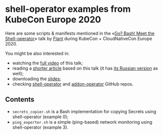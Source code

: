 # shell-operator examples from KubeCon Europe 2020

Here are some scripts & manifests mentioned in the «[Go? Bash! Meet the Shell-operator](https://kccnceu20.sched.com/event/cfea816a0ae640df39193f45baf18cc1)» 
talk by [Flant](https://flant.com/) during KubeCon + CloudNativeCon Europe 2020.

You might be also interested in:
* watching the [full video](https://www.youtube.com/watch?v=we0s4ETUBLc) of this talk;
* reading a [shorter article](https://blog.flant.com/go-bash-meet-the-shell-operator/) based on this talk 
(it has [its Russian version](https://habr.com/ru/company/flant/blog/519208/) as well);
* downloading the [slides](https://speakerdeck.com/flant/go-bash-meet-the-shell-operator);
* checking [shell-operator](https://github.com/flant/shell-operator) and [addon-operator](https://github.com/flant/addon-operator) GitHub repos.

## Contents

* `secrets_copier.sh` is a Bash implementation for copying Secrets using shell-operator (example 0);
* `ping_exporter.sh` is a simple (ping-based) network monitoring using shell-operator (example 3).
